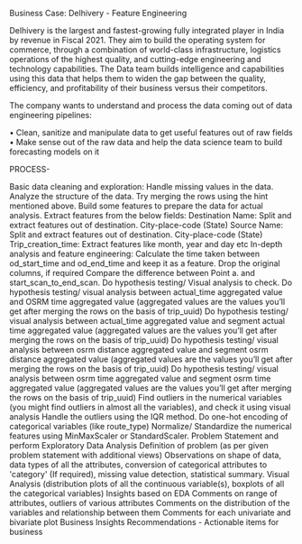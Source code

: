 Business Case: Delhivery - Feature Engineering

Delhivery is the largest and fastest-growing fully integrated player in India by revenue in Fiscal 2021. They aim to build the operating system for commerce, through a combination of world-class infrastructure, logistics operations of the highest quality, and cutting-edge engineering and technology capabilities.
The Data team builds intelligence and capabilities using this data that helps them to widen the gap between the quality, efficiency, and profitability of their business versus their competitors.

The company wants to understand and process the data coming out of data engineering pipelines:

• Clean, sanitize and manipulate data to get useful features out of raw fields
• Make sense out of the raw data and help the data science team to build forecasting models on it

PROCESS-

Basic data cleaning and exploration:
Handle missing values in the data.
Analyze the structure of the data.
Try merging the rows using the hint mentioned above.
Build some features to prepare the data for actual analysis. Extract features from the below fields:
Destination Name: Split and extract features out of destination. City-place-code (State)
Source Name: Split and extract features out of destination. City-place-code (State)
Trip_creation_time: Extract features like month, year and day etc
In-depth analysis and feature engineering:
Calculate the time taken between od_start_time and od_end_time and keep it as a feature. Drop the original columns, if required
Compare the difference between Point a. and start_scan_to_end_scan. Do hypothesis testing/ Visual analysis to check.
Do hypothesis testing/ visual analysis between actual_time aggregated value and OSRM time aggregated value (aggregated values are the values you’ll get after merging the rows on the basis of trip_uuid)
Do hypothesis testing/ visual analysis between actual_time aggregated value and segment actual time aggregated value (aggregated values are the values you’ll get after merging the rows on the basis of trip_uuid)
Do hypothesis testing/ visual analysis between osrm distance aggregated value and segment osrm distance aggregated value (aggregated values are the values you’ll get after merging the rows on the basis of trip_uuid)
Do hypothesis testing/ visual analysis between osrm time aggregated value and segment osrm time aggregated value (aggregated values are the values you’ll get after merging the rows on the basis of trip_uuid)
Find outliers in the numerical variables (you might find outliers in almost all the variables), and check it using visual analysis
Handle the outliers using the IQR method.
Do one-hot encoding of categorical variables (like route_type)
Normalize/ Standardize the numerical features using MinMaxScaler or StandardScaler.
Problem Statement and perform Exploratory Data Analysis 
Definition of problem (as per given problem statement with additional views)
Observations on shape of data, data types of all the attributes, conversion of categorical attributes to 'category' (If required), missing value detection, statistical summary.
Visual Analysis (distribution plots of all the continuous variable(s), boxplots of all the categorical variables)
Insights based on EDA
Comments on range of attributes, outliers of various attributes
Comments on the distribution of the variables and relationship between them
Comments for each univariate and bivariate plot
Business Insights
Recommendations - Actionable items for business
